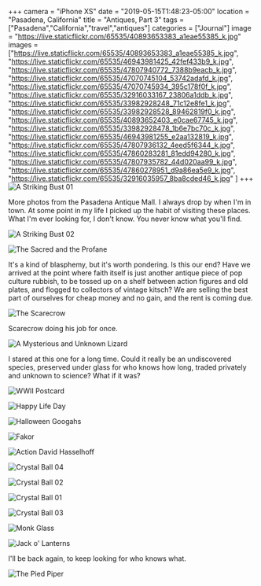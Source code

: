 +++
camera = "iPhone XS"
date = "2019-05-15T1:48:23-05:00"
location = "Pasadena, California"
title = "Antiques, Part 3"
tags = ["Pasadena","California","travel","antiques"]
categories = ["Journal"]
image = "https://live.staticflickr.com/65535/40893653383_a1eae55385_k.jpg"
images = ["https://live.staticflickr.com/65535/40893653383_a1eae55385_k.jpg",
"https://live.staticflickr.com/65535/46943981425_42fef433b9_k.jpg",
"https://live.staticflickr.com/65535/47807940772_7388b9eacb_k.jpg",
"https://live.staticflickr.com/65535/47070745104_53742adafd_k.jpg",
"https://live.staticflickr.com/65535/47070745934_395c178f0f_k.jpg",
"https://live.staticflickr.com/65535/32916033167_23806a1ddb_k.jpg",
"https://live.staticflickr.com/65535/33982928248_71c12e8fe1_k.jpg",
"https://live.staticflickr.com/65535/33982928528_89462819f0_k.jpg",
"https://live.staticflickr.com/65535/40893652403_e0cae67745_k.jpg",
"https://live.staticflickr.com/65535/33982928478_1b6e7bc70c_k.jpg",
"https://live.staticflickr.com/65535/46943981255_e2aa132819_k.jpg",
"https://live.staticflickr.com/65535/47807936132_4eed5f6344_k.jpg",
"https://live.staticflickr.com/65535/47860283281_81edd94280_k.jpg",
"https://live.staticflickr.com/65535/47807935782_44d020aa99_k.jpg",
"https://live.staticflickr.com/65535/47860278951_d9a86ea5e9_k.jpg",
"https://live.staticflickr.com/65535/32916035957_8ba8cded46_k.jpg"
]
+++
![A Striking Bust 01](https://live.staticflickr.com/65535/40893653383_a1eae55385_k.jpg)
<!--more-->
More photos from the Pasadena Antique Mall. I always drop by when I'm in town. At some point in my life I picked up the habit of visiting these places. What I'm ever looking for, I don't know. You never know what you'll find.

![A Striking Bust 02](https://live.staticflickr.com/65535/46943981425_42fef433b9_k.jpg)

![The Sacred and the Profane](https://live.staticflickr.com/65535/47807940772_7388b9eacb_k.jpg)

It's a kind of blasphemy, but it's worth pondering. Is this our end? Have we arrived at the point where faith itself is just another antique piece of pop culture rubbish, to be  tossed up on a shelf between action figures and old plates, and flogged to collectors of vintage kitsch? We are selling the best part of ourselves for cheap money and no gain, and the rent is coming due.

![The Scarecrow](https://live.staticflickr.com/65535/47070745104_53742adafd_k.jpg)

Scarecrow doing his job for once.

![A Mysterious and Unknown Lizard](https://live.staticflickr.com/65535/47070745934_395c178f0f_k.jpg)

I stared at this one for a long time. Could it really be an undiscovered species, preserved under glass for who knows how long, traded privately and unknown to science? What if it was? 

![WWII Postcard](https://live.staticflickr.com/65535/32916033167_23806a1ddb_k.jpg)

![Happy Life Day](https://live.staticflickr.com/65535/33982928248_71c12e8fe1_k.jpg)
           
![Halloween Googahs](https://live.staticflickr.com/65535/33982928528_89462819f0_k.jpg)

![Fakor](https://live.staticflickr.com/65535/40893652403_e0cae67745_k.jpg)

![Action David Hasselhoff](https://live.staticflickr.com/65535/33982928478_1b6e7bc70c_k.jpg)
           
![Crystal Ball 04](https://live.staticflickr.com/65535/46943981255_e2aa132819_k.jpg)

![Crystal Ball 02](https://live.staticflickr.com/65535/47807936132_4eed5f6344_k.jpg)

![Crystal Ball 01](https://live.staticflickr.com/65535/47860283281_81edd94280_k.jpg)

![Crystal Ball 03](https://live.staticflickr.com/65535/47807935782_44d020aa99_k.jpg)

![Monk Glass](https://live.staticflickr.com/65535/47860278951_d9a86ea5e9_k.jpg)

![Jack o' Lanterns](https://live.staticflickr.com/65535/32916035957_8ba8cded46_k.jpg)

I'll be back again, to keep looking for who knows what.

![The Pied Piper](https://live.staticflickr.com/65535/33982932728_4db1cff79e_k.jpg)
